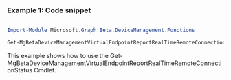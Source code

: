 ### Example 1: Code snippet

```powershell

Import-Module Microsoft.Graph.Beta.DeviceManagement.Functions

Get-MgBetaDeviceManagementVirtualEndpointReportRealTimeRemoteConnectionStatus

```
This example shows how to use the Get-MgBetaDeviceManagementVirtualEndpointReportRealTimeRemoteConnectionStatus Cmdlet.

